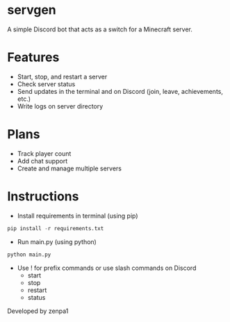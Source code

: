 # servgen
A simple Discord bot that acts as a switch for a Minecraft server.

# Features
- Start, stop, and restart a server
- Check server status
- Send updates in the terminal and on Discord (join, leave, achievements, etc.)
- Write logs on server directory

# Plans
- Track player count
- Add chat support
- Create and manage multiple servers

# Instructions
- Install requirements in terminal (using pip)
```python
pip install -r requirements.txt
```
- Run main.py (using python)
```python
python main.py
```
- Use ! for prefix commands or use slash commands on Discord
  - start
  - stop
  - restart
  - status

Developed by zenpa1

